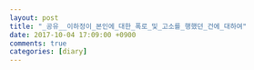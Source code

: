 ```yaml
---
layout: post
title: "_공유__이하정이_본인에_대한_폭로_및_고소를_행했던_건에_대하여"
date: 2017-10-04 17:09:00 +0900
comments: true 
categories: [diary] 
---
```



